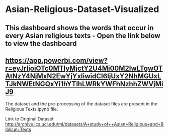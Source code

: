 # Asian-Religious-Dataset-Visualized
 This dashboard shows the words that occur in every Asian religious texts - Open the link below to view the dashboard
 ------------------------------------------------
 https://app.powerbi.com/view?r=eyJrIjoiOTc0MTIyMjctY2U4Mi00M2IwLTgwOTAtNzY4NjMxN2EwYjYxIiwidCI6IjUxY2NhMGUxLTJkNWEtNGQxYi1hYTlhLWRkYWFhNzhhZWVjMiJ9
 ------------------------------------------------
 
 The dataset and the pre-processing of the dataset files are present in the Religious Texts.ipynb file. 
 
 
 
 Link to Original Dataset 
 http://archive.ics.uci.edu/ml/datasets/A+study+of++Asian+Religious+and+Biblical+Texts
 
